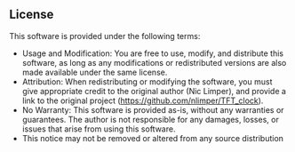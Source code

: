 ## License

This software is provided under the following terms:
- Usage and Modification: You are free to use, modify, and distribute this software, as long as any modifications or redistributed versions are also made available under the same license.
- Attribution: When redistributing or modifying the software, you must give appropriate credit to the original author (Nic Limper), and provide a link to the original project (https://github.com/nlimper/TFT_clock).
- No Warranty: This software is provided as-is, without any warranties or guarantees. The author is not responsible for any damages, losses, or issues that arise from using this software.
- This notice may not be removed or altered from any source distribution
